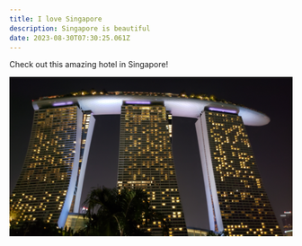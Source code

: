 ```yaml
---
title: I love Singapore
description: Singapore is beautiful
date: 2023-08-30T07:30:25.061Z
---
```

C﻿heck out this amazing hotel in Singapore!

![Marina Bay Sands Hotel in Singapore at night](/src/public/blog/images/uploads/20180930_221157.jpg "Marina Bay Sands Singapore at night")
